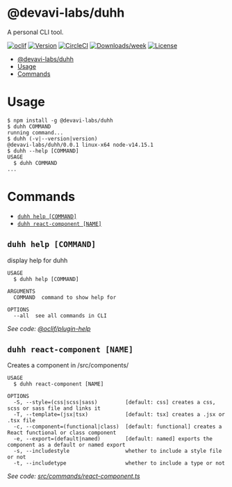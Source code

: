 # @devavi-labs/duhh

A personal CLI tool.

[![oclif](https://img.shields.io/badge/cli-oclif-brightgreen.svg)](https://oclif.io)
[![Version](https://img.shields.io/npm/v/@devavi-labs/duhh.svg)](https://npmjs.org/package/@devavi-labs/duhh)
[![CircleCI](https://circleci.com/gh/devavi-labs/duhh/tree/master.svg?style=shield)](https://circleci.com/gh/devavi-labs/duhh/tree/master)
[![Downloads/week](https://img.shields.io/npm/dw/@devavi-labs/duhh.svg)](https://npmjs.org/package/@devavi-labs/duhh)
[![License](https://img.shields.io/npm/l/@devavi-labs/duhh.svg)](https://github.com/devavi-labs/duhh/blob/master/package.json)

<!-- toc -->
* [@devavi-labs/duhh](#devavi-labsduhh)
* [Usage](#usage)
* [Commands](#commands)
<!-- tocstop -->

# Usage

<!-- usage -->
```sh-session
$ npm install -g @devavi-labs/duhh
$ duhh COMMAND
running command...
$ duhh (-v|--version|version)
@devavi-labs/duhh/0.0.1 linux-x64 node-v14.15.1
$ duhh --help [COMMAND]
USAGE
  $ duhh COMMAND
...
```
<!-- usagestop -->

# Commands

<!-- commands -->
* [`duhh help [COMMAND]`](#duhh-help-command)
* [`duhh react-component [NAME]`](#duhh-react-component-name)

## `duhh help [COMMAND]`

display help for duhh

```
USAGE
  $ duhh help [COMMAND]

ARGUMENTS
  COMMAND  command to show help for

OPTIONS
  --all  see all commands in CLI
```

_See code: [@oclif/plugin-help](https://github.com/oclif/plugin-help/blob/v3.2.1/src/commands/help.ts)_

## `duhh react-component [NAME]`

Creates a component in /src/components/

```
USAGE
  $ duhh react-component [NAME]

OPTIONS
  -S, --style=(css|scss|sass)         [default: css] creates a css, scss or sass file and links it
  -T, --template=(jsx|tsx)            [default: tsx] creates a .jsx or .tsx file
  -c, --component=(functional|class)  [default: functional] creates a React functional or class component
  -e, --export=(default|named)        [default: named] exports the component as a default or named export
  -s, --includestyle                  whether to include a style file or not
  -t, --includetype                   whether to include a type or not
```

_See code: [src/commands/react-component.ts](https://github.com/devavi-labs/duhh/blob/v0.0.1/src/commands/react-component.ts)_
<!-- commandsstop -->
